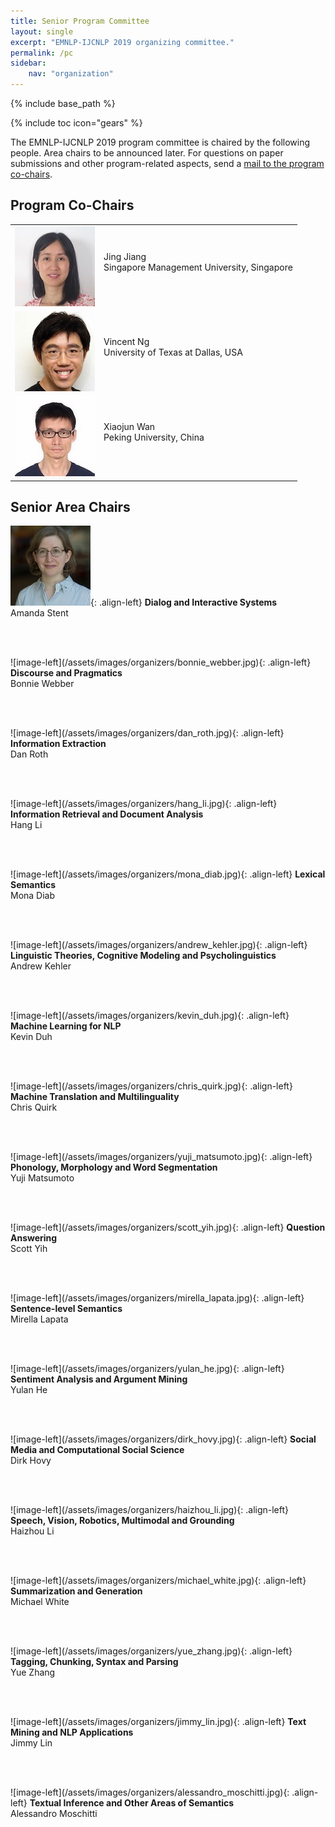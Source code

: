 ```yaml
---
title: Senior Program Committee
layout: single
excerpt: "EMNLP-IJCNLP 2019 organizing committee."
permalink: /pc
sidebar: 
    nav: "organization"
---
```

{% include base_path %}

{% include toc icon="gears" %}

The EMNLP-IJCNLP 2019 program committee is chaired by the following people. Area chairs to be announced later. For questions on paper submissions and other program-related aspects, send a <a href="mailto:emnlp-ijcnlp-2019-program-chairs@googlegroups.com">mail to the program co-chairs</a>.


## Program Co-Chairs

<table>
<tr>
<td><img src="/assets/images/organizers/jing_jiang.jpg"></td>
<td>Jing Jiang<br>
Singapore Management University, Singapore<br>
&nbsp;</td>
</tr>
<tr>
<td><img src="/assets/images/organizers/vincent_ng.jpg"></td>
<td>Vincent Ng<br>
University of Texas at Dallas, USA<br>
&nbsp;</td>
</tr>
<tr>
<td><img src="/assets/images/organizers/xiaojun_wan.jpg"></td>
<td>Xiaojun Wan<br>
Peking University, China<br>
&nbsp;</td>
</tr>
</table>


## Senior Area Chairs 

![image-left](/assets/images/organizers/amanda_stent.jpg){: .align-left}
<b>Dialog and Interactive Systems</b><br>
Amanda Stent

<p>&nbsp;</p>

<br>
![image-left](/assets/images/organizers/bonnie_webber.jpg){: .align-left}
<b>Discourse and Pragmatics</b><br>
Bonnie Webber

<p>&nbsp;</p>

<br>
![image-left](/assets/images/organizers/dan_roth.jpg){: .align-left}
<b>Information Extraction</b><br>
Dan Roth

<p>&nbsp;</p>

<br>
![image-left](/assets/images/organizers/hang_li.jpg){: .align-left}
<b>Information Retrieval and Document Analysis</b><br>
Hang Li

<p>&nbsp;</p>

<br>
![image-left](/assets/images/organizers/mona_diab.jpg){: .align-left}
<b>Lexical Semantics</b><br>
Mona Diab

<p>&nbsp;</p>

<br>
![image-left](/assets/images/organizers/andrew_kehler.jpg){: .align-left}
<b>Linguistic Theories, Cognitive Modeling and Psycholinguistics</b><br>
Andrew Kehler

<p>&nbsp;</p>

<br>
![image-left](/assets/images/organizers/kevin_duh.jpg){: .align-left}
<b>Machine Learning for NLP</b><br>
Kevin Duh

<p>&nbsp;</p>

<br>
![image-left](/assets/images/organizers/chris_quirk.jpg){: .align-left}
<b>Machine Translation and Multilinguality</b><br>
Chris Quirk

<p>&nbsp;</p>

<br>
![image-left](/assets/images/organizers/yuji_matsumoto.jpg){: .align-left}
<b>Phonology, Morphology and Word Segmentation</b><br>
Yuji Matsumoto

<p>&nbsp;</p>

<br>
![image-left](/assets/images/organizers/scott_yih.jpg){: .align-left}
<b>Question Answering</b><br>
Scott Yih

<p>&nbsp;</p>

<br>
![image-left](/assets/images/organizers/mirella_lapata.jpg){: .align-left}
<b>Sentence-level Semantics</b><br>
Mirella Lapata

<p>&nbsp;</p>

<br>
![image-left](/assets/images/organizers/yulan_he.jpg){: .align-left}
<b>Sentiment Analysis and Argument Mining</b><br>
Yulan He

<p>&nbsp;</p>

<br>
![image-left](/assets/images/organizers/dirk_hovy.jpg){: .align-left}
<b>Social Media and Computational Social Science</b><br>
Dirk Hovy

<p>&nbsp;</p>

<br>
![image-left](/assets/images/organizers/haizhou_li.jpg){: .align-left}
<b>Speech, Vision, Robotics, Multimodal and Grounding</b><br>
Haizhou Li

<p>&nbsp;</p>

<br>
![image-left](/assets/images/organizers/michael_white.jpg){: .align-left}
<b>Summarization and Generation</b><br>
Michael White

<p>&nbsp;</p>

<br>
![image-left](/assets/images/organizers/yue_zhang.jpg){: .align-left}
<b>Tagging, Chunking, Syntax and Parsing</b><br>
Yue Zhang

<p>&nbsp;</p>

<br>
![image-left](/assets/images/organizers/jimmy_lin.jpg){: .align-left}
<b>Text Mining and NLP Applications</b><br>
Jimmy Lin

<p>&nbsp;</p>

<br>
![image-left](/assets/images/organizers/alessandro_moschitti.jpg){: .align-left}
<b>Textual Inference and Other Areas of Semantics</b><br>
Alessandro Moschitti



